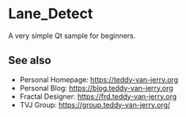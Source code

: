 # Lane_Detect
A very simple Qt sample for beginners.

## See also
- Personal Homepage: https://teddy-van-jerry.org
- Personal Blog: https://blog.teddy-van-jerry.org
- Fractal Designer: https://frd.teddy-van-jerry.org
- TVJ Group: https://group.teddy-van-jerry.org/
